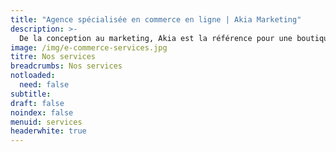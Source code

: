 ```yaml
---
title: "Agence spécialisée en commerce en ligne | Akia Marketing"
description: >-
  De la conception au marketing, Akia est la référence pour une boutique en ligne rentable, abordable et à votre image. La bonne humeur est incluse! 
image: /img/e-commerce-services.jpg
titre: Nos services
breadcrumbs: Nos services
notloaded:
  need: false
subtitle:
draft: false
noindex: false
menuid: services
headerwhite: true
---
```

